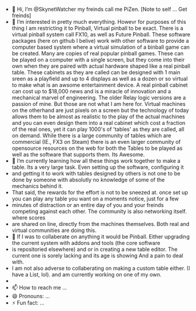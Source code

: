 - 👋 Hi, I’m @SkynetWatcher my freinds call me PiZen. [Note to self ... Get freinds] 
- 👀 I’m interested in pretty much everything. Howevr for purposes of this thing I am restricting it to Pinball, Virtual pinball to be exact.
  There is a virtual pinball system call FX10, as well as Future Pinball. These software packages (here on github I belive) work with other
  software to provide a computer based system where a virtual simulation of a binball game can be created. Many are copies of real popular pinball games.
  These can be played on a computer with a single screen, but they come into their own when they are paired with actual hardware shaped like a real pinball table.
  These cabinets as they are called can be designed with 1 main sreen as a playfield and up to 4 displays as well as a dozen or so virtual to
  make what is an awsome entertainment device. A real pinball cabinet can cost up to $18,000 news and is a miracle of innovation and a mechanical
  marvel of engineering. The older Relay logic versions are a passion of mine. But those are not what I am here for.
    Virtual machines on the otherhand are just pixels on a screen but the technology of today allows them to be almost as realistic to the play of
  the actual machines and you can even design them into a real cabinet which cost a fraction of the real ones, yet it can play 1000's of 'tables' as
  they are called, all on demand. While there is a large community of tables which are commercial (IE., FX3 on Steam) there is an even larger community of
  opensource resources on the web for both the Tables to be played as well as the software that supports them. Its Awesome.
- 🌱 I’m currently learning how all these things work together to make a table. Its a very large task. Even setting up the software, configuring it
- and getting it to work with tables designed by others is not one to be done by someone with absolutly no knowledge of some of the mechanics behind it.
- That said, the rewards for the effort is not to be sneezed at. once set up you can play any table you want on a moments notice, just for a few
- minutes of distraction or an entire day of you and your freinds competing against each other. The community is also networking itself. where scores
- are shared on line, directly from the machines themselves. Both real and virtual communities are doing this.
- 💞️ If I was to collaberate on anything it would be Pinball. Either upgrading the current system with addons and tools (the core software
- is repositoried elsewhere) and or in creating a new table editor. The current one is sorely lacking and its age is showing And a pain to deal with.
- I am not also adverse to collaberating on making a custom table either. (I have a List, lol). and am currently working on one of my own.
- 
- 📫 How to reach me ...
- 😄 Pronouns: ...
- ⚡ Fun fact: ...

<!---
SkynetWatcher/SkynetWatcher is a ✨ special ✨ repository because its `README.md` (this file) appears on your GitHub profile.
You can click the Preview link to take a look at your changes.
--->
